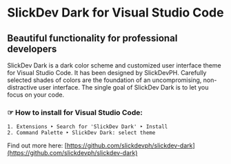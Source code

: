 SlickDev Dark for Visual Studio Code
==================================

Beautiful functionality for professional developers
---------------------------------------------------

SlickDev Dark is a dark color scheme and customized user interface theme for Visual Studio Code. It has been designed by SlickDevPH. Carefully selected shades of colors are the foundation of an uncompromising, non-distractive user interface. The single goal of SlickDev Dark is to let you focus on your code.

### ☞ How to install for Visual Studio Code:

```
1. Extensions ‣ Search for 'SlickDev Dark' ‣ Install
2. Command Palette ‣ SlickDev Dark: select theme
```

Find out more here: [https://github.com/slickdevph/slickdev-dark](https://github.com/slickdevph/slickdev-dark)
